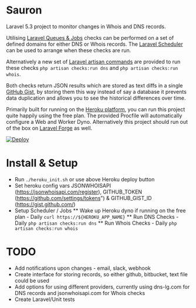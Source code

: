 # Sauron
Laravel 5.3 project to monitor changes in Whois and DNS records.

Utilising [Laravel Queues & Jobs](https://laravel.com/docs/5.3/queues) checks can be performed on a set of defined domains for either DNS or Whois records. The [Laravel Scheduler](https://laravel.com/docs/5.3/scheduling) can be used to arrange when these checks are run.

Alternatively a new set of [Laravel artisan commands](https://laravel.com/docs/5.3/artisan#writing-commands) are provided to run these checks `php artisan checks:run dns` and `php artisan checks:run whois`.

Both checks return JSON results which are stored as text diffs in a single [GitHub Gist](https://gist.github.com/), by storing them this way instead of say a database it prevents data duplication and allows you to see the historical differences over time.

Primarily built for running on the [Heroku platform](https://www.heroku.com), you can run this project quite happily using the free plan. The provided Procfile will automatically configure a Web and Worker Dyno. Alternatively this project should run out of the box on [Laravel Forge](https://forge.laravel.com/) as well.

[![Deploy](https://www.herokucdn.com/deploy/button.svg)](https://heroku.com/deploy)

# Install & Setup

* Run `./heroku_init.sh` or use above Heroku deploy button
* Set heroku config vars JSONWHOISAPI (https://jsonwhoisapi.com/register), GITHUB_TOKEN (https://github.com/settings/tokens") & GITHUB_GIST_ID (https://gist.github.com/)
* Setup Scheduler / Jobs
** Wake up Heroku dyno if running on the free plan - Daily `curl https://${HEROKU_APP_NAME}`
** Run DNS Checks - Daily `php artisan checks:run dns`
** Run Whois Checks - Daily `php artisan checks:run whois`

# TODO

* Add notifications upon changes - email, slack, webhook
* Create interface for storing records, so either github, bitbucket, text file could be used
* Add options for using different providers, currently using dns-lg.com for DNS records and jsonwhoisapi.com for Whois checks
* Create Laravel/Unit tests
